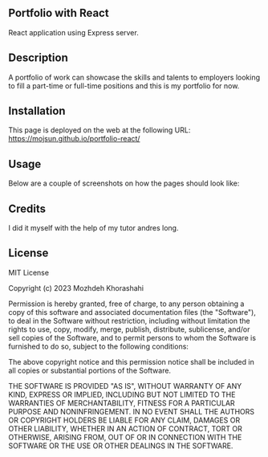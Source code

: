 ## Portfolio with React

React application using Express server.

## Description

A portfolio of work can showcase the skills and talents to employers looking to fill a part-time or full-time positions and this is my portfolio for now.

## Installation

This page is deployed on the web at the following URL: https://mojsun.github.io/portfolio-react/

## Usage

Below are a couple of screenshots on how the pages should look like:

## Credits

I did it myself with the help of my tutor andres long.

## License

MIT License

Copyright (c) 2023 Mozhdeh Khorashahi

Permission is hereby granted, free of charge, to any person obtaining a copy of this software and associated documentation files (the "Software"), to deal in the Software without restriction, including without limitation the rights to use, copy, modify, merge, publish, distribute, sublicense, and/or sell copies of the Software, and to permit persons to whom the Software is furnished to do so, subject to the following conditions:

The above copyright notice and this permission notice shall be included in all copies or substantial portions of the Software.

THE SOFTWARE IS PROVIDED "AS IS", WITHOUT WARRANTY OF ANY KIND, EXPRESS OR IMPLIED, INCLUDING BUT NOT LIMITED TO THE WARRANTIES OF MERCHANTABILITY, FITNESS FOR A PARTICULAR PURPOSE AND NONINFRINGEMENT. IN NO EVENT SHALL THE AUTHORS OR COPYRIGHT HOLDERS BE LIABLE FOR ANY CLAIM, DAMAGES OR OTHER LIABILITY, WHETHER IN AN ACTION OF CONTRACT, TORT OR OTHERWISE, ARISING FROM, OUT OF OR IN CONNECTION WITH THE SOFTWARE OR THE USE OR OTHER DEALINGS IN THE SOFTWARE.
